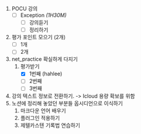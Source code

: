 1. POCU 강의
	- [ ] Exception *(1H30M)*
		- [ ] 강의듣기
		- [ ] 정리하기
2. 평가 포인트 모으기 (2개)
	- [ ] 1개
	- [ ] 2개
3. net_practice 확실하게 다지기
	1. 평가받기
		- [x] 1번째 (hahlee)
		- [ ] 2번째
		- [ ] 3번째
4. 강의 텍스트 정보로 전환하기.
	-> Icloud 용량 확보를 위함
5. 노션에 정리해 놓았던 부분들 옵시디언으로 이식하기
	1. 마크다운 언어 배우기
	2. 플러그인 적용하기
	3. 제텔카스텐 기록법 연습하기